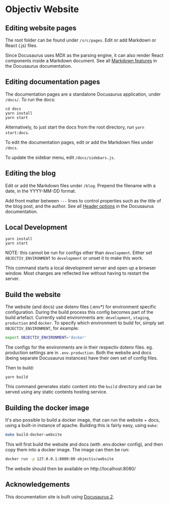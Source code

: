 # Objectiv Website

## Editing website pages

The root folder can be found under `/src/pages`. Edit or add Markdown or React (.js) files. 

Since Docusaurus uses MDX as the parsing engine, it can also render React components inside a Markdown 
document. See all [Markdown features](https://docusaurus.io/docs/markdown-features) in the Docusaurus 
documentation.

## Editing documentation pages

The documentation pages are a standalone Docusaurus application, under `/docs/`. To run the docs:

```console
cd docs
yarn install
yarn start
```

Alternatively, to just start the docs from the root directory, run `yarn start:docs`.

To edit the documentation pages, edit or add the Markdown files under `/docs`. 

To update the sidebar menu, edit `/docs/sidebars.js`.

## Editing the blog

Edit or add the Markdown files under `/blog`. Prepend the filename with a date, in the YYYY-MM-DD format.

Add front matter between `---` lines to control properties such as the title of the blog post, and the author.
See all [Header options](https://docusaurus.io/docs/blog#header-options) in the Docusaurus documentation.

## Local Development

```console
yarn install
yarn start
```

NOTE: this cannot be run for configs other than `development`. Either set `OBJECTIV_ENVIRONMENT` to `development` or 
unset it to make this work.

This command starts a local development server and open up a browser window. Most changes are reflected live 
without having to restart the server.

## Build the website

The website (and docs) use dotenv files (.env*) for environment specific configuration. During the build process
this config becomes part of the build artefact. Currently valid environments are: `development`, `staging`, `production` 
and `docker`. To specify which environment to build for, simply set `OBJECTIV_ENVIRONMENT`, for example:

```bash
export OBJECTIV_ENVIRONMENT='docker'
```

The configs for the environments are in their respectiv dotenv files. eg. production settings are in `.env.production`. 
Both the website and docs (being separate Docusaurus instances) have their own set of config files.

Then to build:

```console
yarn build
```
This command generates static content into the `build` directory and can be served using any static contents 
hosting service.


## Building the docker image

It's also possible to build a docker image, that can run the website + docs, using a built-in instance of apache. Building
this is fairly easy, using `make`:
```bash
make build-docker-website
```
This will first build the website and docs (with .env.docker config), and then copy them into a docker image. The image
can then be run:
```bash
docker run -p 127.0.0.1:8080:80 objectiv/website
```
The website should then be available on http://localhost:8080/


## Acknowledgements
This documentation site is built using [Docusaurus 2](https://v2.docusaurus.io/).
